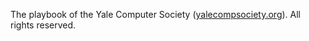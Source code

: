 The playbook of the Yale Computer Society ([yalecompsociety.org](http://yalecompsociety.org)). All rights reserved.